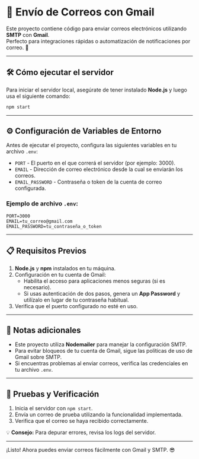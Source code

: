 # 📧 Envío de Correos con Gmail

Este proyecto contiene código para enviar correos electrónicos utilizando **SMTP** con **Gmail**.  
Perfecto para integraciones rápidas o automatización de notificaciones por correo. 🚀

---

## 🛠️ Cómo ejecutar el servidor

Para iniciar el servidor local, asegúrate de tener instalado **Node.js** y luego usa el siguiente comando:

```bash
npm start
```

---

## ⚙️ Configuración de Variables de Entorno

Antes de ejecutar el proyecto, configura las siguientes variables en tu archivo `.env`:

- `PORT` - El puerto en el que correrá el servidor (por ejemplo: 3000).
- `EMAIL` - Dirección de correo electrónico desde la cual se enviarán los correos.
- `EMAIL_PASSWORD` - Contraseña o token de la cuenta de correo configurada.

### Ejemplo de archivo `.env`:

```env
PORT=3000
EMAIL=tu_correo@gmail.com
EMAIL_PASSWORD=tu_contraseña_o_token
```

---

## 📋 Requisitos Previos

1. **Node.js** y **npm** instalados en tu máquina.
2. Configuración en tu cuenta de Gmail:
   - Habilita el acceso para aplicaciones menos seguras (si es necesario).  
   - Si usas autenticación de dos pasos, genera un **App Password** y utilízalo en lugar de tu contraseña habitual.
3. Verifica que el puerto configurado no esté en uso.

---

## 📎 Notas adicionales

- Este proyecto utiliza **Nodemailer** para manejar la configuración SMTP.
- Para evitar bloqueos de tu cuenta de Gmail, sigue las políticas de uso de Gmail sobre SMTP.  
- Si encuentras problemas al enviar correos, verifica las credenciales en tu archivo `.env`.

---

## 🧪 Pruebas y Verificación

1. Inicia el servidor con `npm start`.
2. Envía un correo de prueba utilizando la funcionalidad implementada.
3. Verifica que el correo se haya recibido correctamente.

💡 **Consejo:** Para depurar errores, revisa los logs del servidor.

---

¡Listo! Ahora puedes enviar correos fácilmente con Gmail y SMTP. 😎
